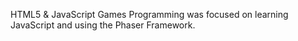 HTML5 & JavaScript Games Programming was focused on learning JavaScript and using the Phaser Framework.